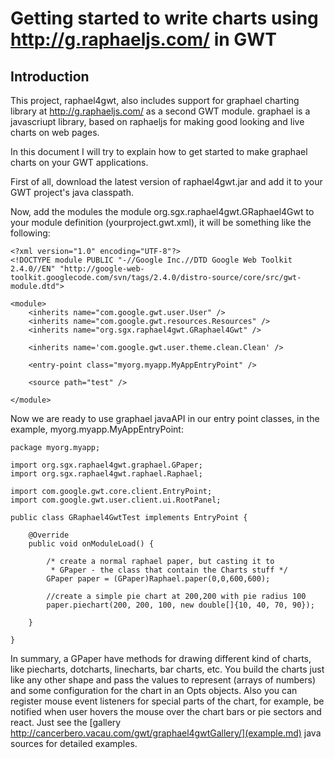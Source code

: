 # Getting started to write charts using http://g.raphaeljs.com/ in GWT #

## Introduction ##

This project, raphael4gwt, also includes support for graphael charting library at http://g.raphaeljs.com/ as a second GWT module. graphael is a javascriupt library, based on raphaeljs for making good looking and live charts on web pages.

In this document I will try to explain how to get started to make graphael charts on your GWT applications.

First of all, download the latest version of raphael4gwt.jar and add it to your GWT project's java classpath.

Now, add the modules the module org.sgx.raphael4gwt.GRaphael4Gwt to your module definition (yourproject.gwt.xml), it will be something like the following:

```
<?xml version="1.0" encoding="UTF-8"?>
<!DOCTYPE module PUBLIC "-//Google Inc.//DTD Google Web Toolkit 2.4.0//EN" "http://google-web-toolkit.googlecode.com/svn/tags/2.4.0/distro-source/core/src/gwt-module.dtd">

<module>
	<inherits name="com.google.gwt.user.User" />
	<inherits name="com.google.gwt.resources.Resources" />
	<inherits name="org.sgx.raphael4gwt.GRaphael4Gwt" />	
	
	<inherits name='com.google.gwt.user.theme.clean.Clean' />

	<entry-point class="myorg.myapp.MyAppEntryPoint" />
	
	<source path="test" />
	
</module>
```

Now we are ready to use graphael javaAPI in our entry point classes, in the example, myorg.myapp.MyAppEntryPoint:

```
package myorg.myapp;

import org.sgx.raphael4gwt.graphael.GPaper;
import org.sgx.raphael4gwt.raphael.Raphael;

import com.google.gwt.core.client.EntryPoint;
import com.google.gwt.user.client.ui.RootPanel;

public class GRaphael4GwtTest implements EntryPoint {

	@Override
	public void onModuleLoad() {
		
		/* create a normal raphael paper, but casting it to 
		 * GPaper - the class that contain the Charts stuff */
		GPaper paper = (GPaper)Raphael.paper(0,0,600,600);
		
		//create a simple pie chart at 200,200 with pie radius 100
		paper.piechart(200, 200, 100, new double[]{10, 40, 70, 90});
		
	}
	
}

```

In summary, a GPaper have methods for drawing different kind of charts, like piecharts, dotcharts, linecharts, bar charts, etc. You build the charts just like any other shape and pass the values to represent (arrays of numbers) and some configuration for the chart in an Opts objects. Also you can register mouse event listeners for special parts of the chart, for example, be notified when user hovers the mouse over the chart bars or pie sectors and react. Just see the [gallery http://cancerbero.vacau.com/gwt/graphael4gwtGallery/](example.md) java sources for detailed examples.